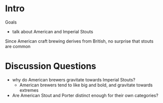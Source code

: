 # Intro

Goals
- talk about American and Imperial Stouts

Since American craft brewing derives from British, no surprise that stouts are common

# Discussion Questions

- why do American brewers gravitate towards Imperial Stouts?
	- American brewers tend to like big and bold, and gravitate towards extremes
- Are American Stout and Porter distinct enough for their own categories?